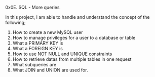 0x0E. SQL - More queries

In this project, I am able to handle and understand the concept of the following;
1. How to create a new MySQL user
2. How to manage privileges for a user to a database or table
3. What a PRIMARY KEY is
4. What a FOREIGN KEY is
5. How to use NOT NULL and UNIQUE constraints
6. How to retrieve datas from multiple tables in one request
7. What subqueries are
8. What JOIN and UNION are used for.
